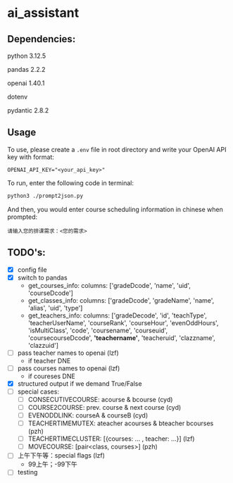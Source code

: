 # ai_assistant

## Dependencies:

python 3.12.5

pandas  2.2.2

openai 1.40.1

dotenv 

pydantic 2.8.2

## Usage

To use, please create a `.env` file in root directory and write your OpenAI API key with format:
```.env
OPENAI_API_KEY="<your_api_key>"
```

To run, enter the following code in terminal:
```bash
python3 ./prompt2json.py
```

And then, you would enter course scheduling information in chinese when prompted:
```
请输入您的排课需求：<您的需求>

```

## TODO's:
- [x] config file
- [x] switch to pandas
  - get_courses_info: columns: ['gradeDcode', 'name', 'uid', 'courseDcode']
  - get_classes_info: columns: ['gradeDcode', 'gradeName', 'name', 'alias', 'uid', 'type']
  - get_teachers_info: columns: ['gradeDecode', 'id', 'teachType', 'teacherUserName', 'courseRank',
       'courseHour', 'evenOddHours', 'isMultiClass', 'code', 'coursename',
       'courseuid', 'coursecourseDcode', **'teachername'**, 'teacheruid',
       'clazzname', 'clazzuid']
- [ ] pass teacher names to openai (lzf)
  - if teacher DNE
- [ ] pass courses names to openai (lzf)
  - if coureses DNE
- [x] structured output if we demand True/False
- [ ] special cases:
  - [ ] CONSECUTIVECOURSE: acourse & bcourse (cyd)
  - [ ] COURSE2COURSE: prev. course & next course (cyd)
  - [ ] EVENODDLINK: courseA & courseB (cyd)
  - [ ] TEACHERTIMEMUTEX: ateacher acourses & bteacher bcourses (pzh)
  - [ ] TEACHERTIMECLUSTER: [{courses: ... , teacher: ...}] (lzf)
  - [ ] MOVECOURSE: [pair<class, courses>] (pzh)
- [ ] 上午下午等：special flags (lzf)
  - 99上午；-99下午
- [ ] testing